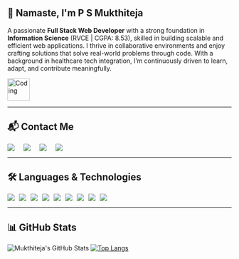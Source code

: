 <h2>👋 Namaste, I'm P S Mukthiteja</h2>

<p>
  A passionate <strong>Full Stack Web Developer</strong> with a strong foundation in <strong>Information Science</strong> (RVCE | CGPA: 8.53), skilled in building scalable and efficient web applications. I thrive in collaborative environments and enjoy crafting solutions that solve real-world problems through code. With a background in healthcare tech integration, I’m continuously driven to learn, adapt, and contribute meaningfully.
</p>

<img src="https://media.giphy.com/media/qgQUggAC3Pfv687qPC/giphy.gif" alt="Coding" width="50px" height="50px" />
<br>

---

<h2>📬 Contact Me</h2>
<div style="display: flex; gap: 20px; flex-wrap: wrap;">
  <a href="https://www.linkedin.com/in/p-s-mukthiteja-846a40241" target="_blank">
    <img src="https://img.shields.io/badge/-LinkedIn-0e76a8?style=for-the-badge&logo=linkedin&logoColor=white"/>
  </a>
  <a href="mailto:mukthiteja@gmail.com" target="_blank">
    <img src="https://img.shields.io/badge/-Email-D14836?style=for-the-badge&logo=gmail&logoColor=white"/>
  </a>
  <a href="https://github.com/Mukthiteja" target="_blank">
    <img src="https://img.shields.io/badge/-GitHub-black?style=for-the-badge&logo=github&logoColor=white"/>
  </a>
  <a href="https://mukthitejaportfolio.netlify.app/" target="_blank">
    <img src="https://img.shields.io/badge/-Portfolio-3b5998?style=for-the-badge&logo=google-chrome&logoColor=white"/>
  </a>
</div>

---

<h2>🛠️ Languages & Technologies</h2>
<div style="display: flex; flex-wrap: wrap; gap: 10px;">
  <img src="https://img.shields.io/badge/HTML5-E34F26?style=for-the-badge&logo=html5&logoColor=white"/>
  <img src="https://img.shields.io/badge/CSS3-1572B6?style=for-the-badge&logo=css3&logoColor=white"/>
  <img src="https://img.shields.io/badge/Java-007396?style=for-the-badge&logo=java&logoColor=white"/>
  <img src="https://img.shields.io/badge/PHP-777BB4?style=for-the-badge&logo=php&logoColor=white"/>
  <img src="https://img.shields.io/badge/MySQL-005C84?style=for-the-badge&logo=mysql&logoColor=white"/>
  <img src="https://img.shields.io/badge/SpringBoot-6DB33F?style=for-the-badge&logo=springboot&logoColor=white"/>
  <img src="https://img.shields.io/badge/Docker-2496ED?style=for-the-badge&logo=docker&logoColor=white"/>
  <img src="https://img.shields.io/badge/Bootstrap-563D7C?style=for-the-badge&logo=bootstrap&logoColor=white"/>
  <img src="https://img.shields.io/badge/Figma-F24E1E?style=for-the-badge&logo=figma&logoColor=white"/>
</div>

---

<h2>📊 GitHub Stats</h2>

![Mukthiteja's GitHub Stats](https://github-readme-stats.vercel.app/api?username=Mukthiteja&show_icons=true&theme=tokyonight)
[![Top Langs](https://github-readme-stats.vercel.app/api/top-langs/?username=Mukthiteja&layout=compact&theme=tokyonight)](https://github.com/anuraghazra/github-readme-stats)


